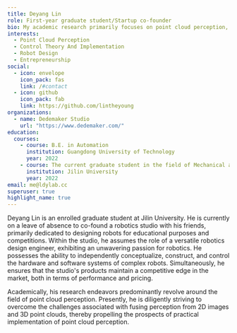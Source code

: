 ```yaml
---
title: Deyang Lin
role: First-year graduate student/Startup co-founder
bio: My academic research primarily focuses on point cloud perception, while the current direction of the studio mainly involves the design and development of educational robots, as well as the implementation of interactive art with dynamic interactions.
interests:
  - Point Cloud Perception
  - Control Theory And Implementation
  - Robot Design
  - Entrepreneurship
social:
  - icon: envelope
    icon_pack: fas
    link: /#contact
  - icon: github
    icon_pack: fab
    link: https://github.com/lintheyoung
organizations:
  - name: Dedemaker Studio
    url: "https://www.dedemaker.com/"
education:
  courses:
    - course: B.E. in Automation
      institution: Guangdong University of Technology
      year: 2022
    - course: The current graduate student in the field of Mechanical and Aerospace Engineering, but took a leave of absence to start a startup.
      institution: Jilin University
      year: 2022
email: me@ldylab.cc
superuser: true
highlight_name: true
---
```

Deyang Lin is an enrolled graduate student at Jilin University. He is currently on a leave of absence to co-found a robotics studio with his friends, primarily dedicated to designing robots for educational purposes and competitions. Within the studio, he assumes the role of a versatile robotics design engineer, exhibiting an unwavering passion for robotics. He possesses the ability to independently conceptualize, construct, and control the hardware and software systems of complex robots. Simultaneously, he ensures that the studio's products maintain a competitive edge in the market, both in terms of performance and pricing.

Academically, his research endeavors predominantly revolve around the field of point cloud perception. Presently, he is diligently striving to overcome the challenges associated with fusing perception from 2D images and 3D point clouds, thereby propelling the prospects of practical implementation of point cloud perception.

<!-- {{< icon name="download" pack="fas" >}} Download my {{< staticref "uploads/qiayuan_cv.pdf" "newtab" >}}Curriculum Vitae{{< /staticref >}}. -->